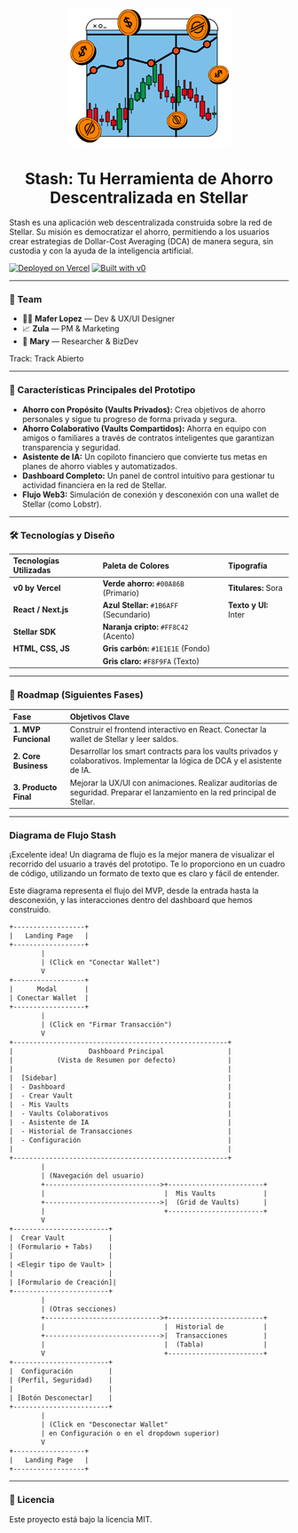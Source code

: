 <p align="center">
  <img src="https://github.com/Soymaferlopezp/Stash/blob/main/public/DCA.png" alt="Stash Logo" height="250">
</p>

<h1 align="center">Stash: Tu Herramienta de Ahorro Descentralizada en Stellar</h1>

Stash es una aplicación web descentralizada construida sobre la red de Stellar. Su misión es democratizar el ahorro, permitiendo a los usuarios crear estrategias de Dollar-Cost Averaging (DCA) de manera segura, sin custodia y con la ayuda de la inteligencia artificial.

[![Deployed on Vercel](https://img.shields.io/badge/Deployed%20on-Vercel-black?style=for-the-badge&logo=vercel)](https://vercel.com/stashs-projects-39f6689b/v0-stash)
[![Built with v0](https://img.shields.io/badge/Built%20with-v0.dev-black?style=for-the-badge)](https://v0.dev/chat/projects/SJLzBg9LIE8)

***

### 👥 Team

- 👩‍💻 **Mafer Lopez** — Dev & UX/UI Designer
- 📈 **Zula** — PM & Marketing
- 🚀 **Mary** — Researcher & BizDev

Track: Track Abierto

***

### 🎯 Características Principales del Prototipo

- **Ahorro con Propósito (Vaults Privados):** Crea objetivos de ahorro personales y sigue tu progreso de forma privada y segura.
- **Ahorro Colaborativo (Vaults Compartidos):** Ahorra en equipo con amigos o familiares a través de contratos inteligentes que garantizan transparencia y seguridad.
- **Asistente de IA:** Un copiloto financiero que convierte tus metas en planes de ahorro viables y automatizados.
- **Dashboard Completo:** Un panel de control intuitivo para gestionar tu actividad financiera en la red de Stellar.
- **Flujo Web3:** Simulación de conexión y desconexión con una wallet de Stellar (como Lobstr).

***

### 🛠️ Tecnologías y Diseño

| **Tecnologías Utilizadas** | **Paleta de Colores** | **Tipografía** |
| :--- | :--- | :--- |
| **v0 by Vercel** | **Verde ahorro:** `#00A86B` (Primario) | **Titulares:** Sora |
| **React / Next.js** | **Azul Stellar:** `#1B6AFF` (Secundario) | **Texto y UI:** Inter |
| **Stellar SDK** | **Naranja cripto:** `#FF8C42` (Acento) | |
| **HTML, CSS, JS** | **Gris carbón:** `#1E1E1E` (Fondo) | |
| | **Gris claro:** `#F8F9FA` (Texto) | |

***

### 🚀 Roadmap (Siguientes Fases)

| **Fase** | **Objetivos Clave** |
| :--- | :--- |
| **1. MVP Funcional** | Construir el frontend interactivo en React. Conectar la wallet de Stellar y leer saldos. |
| **2. Core Business** | Desarrollar los smart contracts para los vaults privados y colaborativos. Implementar la lógica de DCA y el asistente de IA. |
| **3. Producto Final** | Mejorar la UX/UI con animaciones. Realizar auditorías de seguridad. Preparar el lanzamiento en la red principal de Stellar. |

***
### Diagrama de Flujo Stash

¡Excelente idea\! Un diagrama de flujo es la mejor manera de visualizar el recorrido del usuario a través del prototipo. Te lo proporciono en un cuadro de código, utilizando un formato de texto que es claro y fácil de entender.

Este diagrama representa el flujo del MVP, desde la entrada hasta la desconexión, y las interacciones dentro del dashboard que hemos construido.

```
+------------------+
|   Landing Page   |
+------------------+
        |
        | (Click en "Conectar Wallet")
        V
+------------------+
|      Modal       |
| Conectar Wallet  |
+------------------+
        |
        | (Click en "Firmar Transacción")
        V
+------------------------------------------------------+
|                   Dashboard Principal                |
|           (Vista de Resumen por defecto)             |
|                                                      |
|  [Sidebar]                                           |
|  - Dashboard                                         |
|  - Crear Vault                                       |
|  - Mis Vaults                                        |
|  - Vaults Colaborativos                              |
|  - Asistente de IA                                   |
|  - Historial de Transacciones                        |
|  - Configuración                                     |
|                                                      |
+------------------------------------------------------+
        |
        | (Navegación del usuario)
        +----------------------------->+------------------------+
        |                              |  Mis Vaults            |
        +----------------------------->|  (Grid de Vaults)      |
        |                              +------------------------+
        V
+------------------------+
|  Crear Vault           |
| (Formulario + Tabs)    |
|                        |
| <Elegir tipo de Vault> |
|                        |
| [Formulario de Creación]|
+------------------------+
        |
        | (Otras secciones)
        +----------------------------->+------------------------+
        |                              |  Historial de          |
        +----------------------------->|  Transacciones         |
        |                              |  (Tabla)               |
        V                              +------------------------+
+------------------------+
|  Configuración         |
| (Perfil, Seguridad)    |
|                        |
| [Botón Desconectar]    |
+------------------------+
        |
        | (Click en "Desconectar Wallet"
        | en Configuración o en el dropdown superior)
        V
+------------------+
|   Landing Page   |
+------------------+
```

***

### 📄 Licencia

Este proyecto está bajo la licencia MIT.
